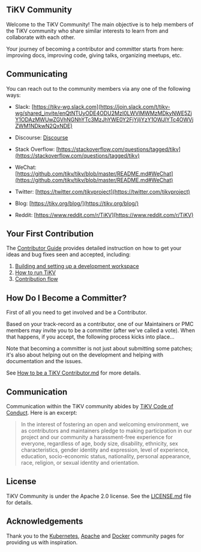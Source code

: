 ## TiKV Community

Welcome to the TiKV Community! The main objective is to help members of the TiKV community who share similar interests to learn from and collaborate with each other.

Your journey of becoming a contributor and committer starts from here: improving docs, improving code, giving talks, organizing meetups, etc.

## Communicating

You can reach out to the community members via any one of the following ways:

+ Slack: [https://tikv-wg.slack.com](https://join.slack.com/t/tikv-wg/shared_invite/enQtNTUyODE4ODU2MzI0LWVlMWMzMDkyNWE5ZjY1ODAzMWUwZGVhNGNhYTc3MzJhYWE0Y2FjYjliYzY1OWJlYTc4OWVjZWM1NDkwN2QxNDE)

+ Discourse: [Discourse](https://forum.tikv.org/c/tikv)

+ Stack Overflow: [https://stackoverflow.com/questions/tagged/tikv](https://stackoverflow.com/questions/tagged/tikv)

+ WeChat: [https://github.com/tikv/tikv/blob/master/README.md#WeChat](https://github.com/tikv/tikv/blob/master/README.md#WeChat)

+ Twitter: [https://twitter.com/tikvproject](https://twitter.com/tikvproject)

+ Blog: [https://tikv.org/blog/](https://tikv.org/blog/)

+ Reddit: [https://www.reddit.com/r/TiKV](https://www.reddit.com/r/TiKV)

## Your First Contribution

The [Contributor Guide](https://github.com/tikv/tikv/blob/master/CONTRIBUTING.md) provides detailed instruction on how to get your ideas and bug fixes seen and accepted, including:

1. [Building and setting up a development workspace](https://github.com/tikv/tikv/blob/master/CONTRIBUTING.md#building-and-setting-up-a-development-workspace)
2. [How to run TiKV](https://github.com/tikv/tikv/blob/master/CONTRIBUTING.md#running-tikv)
3. [Contribution flow](https://github.com/tikv/tikv/blob/master/CONTRIBUTING.md#contribution-flow)

## How Do I Become a Committer?

First of all you need to get involved and be a Contributor.

Based on your track-record as a contributor, one of our Maintainers or PMC members may invite you to be a committer (after we've called a vote). When that happens, if you accept, the following process kicks into place...

Note that becoming a committer is not just about submitting some patches; it's also about helping out on the development and helping with documentation and the issues.

See [How to be a TiKV Contributor.md](https://tikv.org/docs/3.0/contribute/contribute-to-tikv/) for more details.

## Communication

Communication within the TiKV community abides by [TiKV Code of Conduct](https://github.com/tikv/tikv/blob/master/CODE_OF_CONDUCT.md). Here is an excerpt:

> In the interest of fostering an open and welcoming environment, we as contributors and maintainers pledge to making participation in our project and our community a harassment-free experience for everyone, regardless of age, body size, disability, ethnicity, sex characteristics, gender identity and expression, level of experience, education, socio-economic status, nationality, personal appearance, race, religion, or sexual identity and orientation.

## License

TiKV Community is under the Apache 2.0 license. See the [LICENSE.md](https://github.com/tikv/tikv/blob/master/LICENSE) file for details.

## Acknowledgements

Thank you to the [Kubernetes](https://github.com/kubernetes/community), [Apache](http://activemq.apache.org/becoming-a-committer.html) and [Docker](https://github.com/docker/community) community pages for providing us with inspiration.


